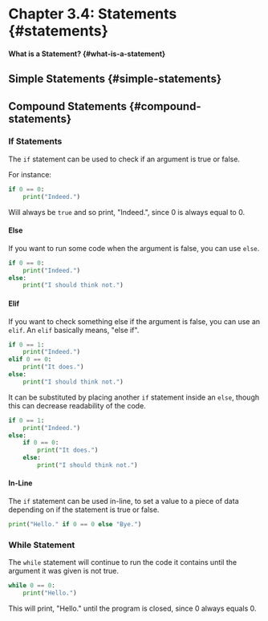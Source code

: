 # Chapter 3.4: Statements {#statements}

#### What is a Statement? {#what-is-a-statement}

## Simple Statements {#simple-statements}

## Compound Statements {#compound-statements}

### If Statements

The `if` statement can be used to check if an argument is true or false.

For instance:

```py
if 0 == 0:
    print("Indeed.")
```

Will always be `true` and so print, "Indeed.", since 0 is always equal to 0.

#### Else

If you want to run some code when the argument is false, you can use `else`.

```py
if 0 == 0:
    print("Indeed.")
else:
    print("I should think not.")
```

#### Elif

If you want to check something else if the argument is false, you can use an `elif`. An `elif` basically means, "else if".

```py
if 0 == 1:
    print("Indeed.")
elif 0 == 0:
    print("It does.")
else:
    print("I should think not.")
```

It can be substituted by placing another `if` statement inside an `else`, though this can decrease readability of the code.

```py
if 0 == 1:
    print("Indeed.")
else:
    if 0 == 0:
        print("It does.")
    else:
        print("I should think not.")
```

#### In-Line

The `if` statement can be used in-line, to set a value to a piece of data depending on if the statement is true or false.

```py
print("Hello." if 0 == 0 else "Bye.")
```

### While Statement

The `while` statement will continue to run the code it contains until the argument it was given is not true.

```py
while 0 == 0:
    print("Hello.")
```

This will print, "Hello." until the program is closed, since 0 always equals 0.

